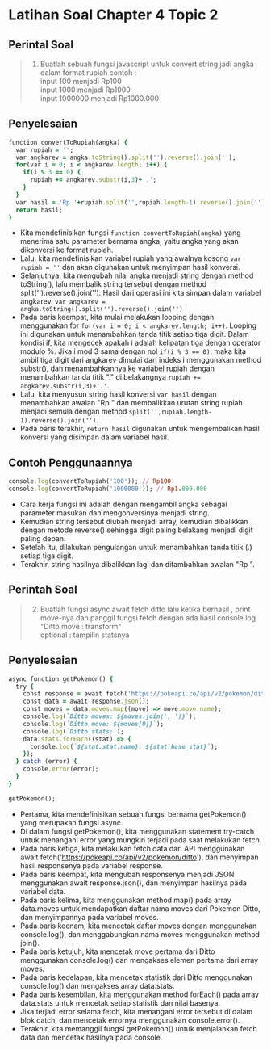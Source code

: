 # Latihan Soal Chapter 4 Topic 2

## Perintal Soal
>1. Buatlah sebuah fungsi javascript untuk convert string jadi angka dalam format rupiah contoh :<br>
 input 100 menjadi Rp100 <br>
 input 1000 menjadi Rp1000 <br>
 input 1000000 menjadi Rp1000.000 <br>
  
## Penyelesaian

```ruby
function convertToRupiah(angka) {
  var rupiah = '';    
  var angkarev = angka.toString().split('').reverse().join('');
  for(var i = 0; i < angkarev.length; i++) {
    if(i % 3 == 0) {
      rupiah += angkarev.substr(i,3)+'.';
    }
  }
  var hasil = 'Rp '+rupiah.split('',rupiah.length-1).reverse().join('');
  return hasil;
}
```
- Kita mendefinisikan fungsi `function convertToRupiah(angka)` yang menerima satu parameter bernama angka, yaitu angka yang akan dikonversi ke format rupiah.
- Lalu, kita mendefinisikan variabel rupiah yang awalnya kosong `var rupiah = ''` dan akan digunakan untuk menyimpan hasil konversi.
- Selanjutnya, kita mengubah nilai angka menjadi string dengan method toString(), lalu membalik string tersebut dengan method split('').reverse().join(''). Hasil dari operasi ini kita simpan dalam variabel angkarev. `var angkarev = angka.toString().split('').reverse().join('')`
- Pada baris keempat, kita mulai melakukan looping dengan menggunakan for `for(var i = 0; i < angkarev.length; i++)`. Looping ini digunakan untuk menambahkan tanda titik setiap tiga digit. Dalam kondisi if, kita mengecek apakah i adalah kelipatan tiga dengan operator modulo %. Jika i mod 3 sama dengan nol `if(i % 3 == 0)`, maka kita ambil tiga digit dari angkarev dimulai dari indeks i menggunakan method substr(), dan menambahkannya ke variabel rupiah dengan menambahkan tanda titik "." di belakangnya `rupiah += angkarev.substr(i,3)+'.'`.
- Lalu, kita menyusun string hasil konversi `var hasil` dengan menambahkan awalan "Rp " dan membalikkan urutan string rupiah menjadi semula dengan method `split('',rupiah.length-1).reverse().join('')`.
- Pada baris terakhir, `return hasil` digunakan untuk mengembalikan hasil konversi yang disimpan dalam variabel hasil.

## Contoh Penggunaannya
```ruby
console.log(convertToRupiah('100')); // Rp100
console.log(convertToRupiah('1000000')); // Rp1.000.000
```
- Cara kerja fungsi ini adalah dengan mengambil angka sebagai parameter masukan dan mengonversinya menjadi string. 
- Kemudian string tersebut diubah menjadi array, kemudian dibalikkan dengan metode reverse() sehingga digit paling belakang menjadi digit paling depan. 
- Setelah itu, dilakukan pengulangan untuk menambahkan tanda titik (.) setiap tiga digit. 
- Terakhir, string hasilnya dibalikkan lagi dan ditambahkan awalan "Rp ".

## Perintah Soal
>2. Buatlah fungsi async await fetch ditto lalu ketika berhasil , print move-nya dan panggil fungsi fetch dengan ada hasil console log "Ditto move : transform"<br> optional : tampilin statsnya

## Penyelesaian
```ruby
async function getPokemon() {
  try {
    const response = await fetch('https://pokeapi.co/api/v2/pokemon/ditto');
    const data = await response.json();
    const moves = data.moves.map((move) => move.move.name);
    console.log(`Ditto moves: ${moves.join(', ')}`);
    console.log(`Ditto move: ${moves[0]}`);
    console.log(`Ditto stats:`);
    data.stats.forEach((stat) => {
      console.log(`${stat.stat.name}: ${stat.base_stat}`);
    });
  } catch (error) {
    console.error(error);
  }
}

getPokemon();
```

- Pertama, kita mendefinisikan sebuah fungsi bernama getPokemon() yang merupakan fungsi async.
- Di dalam fungsi getPokemon(), kita menggunakan statement try-catch untuk menangani error yang mungkin terjadi pada saat melakukan fetch.
- Pada baris ketiga, kita melakukan fetch data dari API menggunakan await fetch('https://pokeapi.co/api/v2/pokemon/ditto'), dan menyimpan hasil responsenya pada variabel response.
- Pada baris keempat, kita mengubah responsenya menjadi JSON menggunakan await response.json(), dan menyimpan hasilnya pada variabel data.
- Pada baris kelima, kita menggunakan method map() pada array data.moves untuk mendapatkan daftar nama moves dari Pokemon Ditto, dan menyimpannya pada variabel moves.
- Pada baris keenam, kita mencetak daftar moves dengan menggunakan console.log(), dan menggabungkan nama moves menggunakan method join().
- Pada baris ketujuh, kita mencetak move pertama dari Ditto menggunakan console.log() dan mengakses elemen pertama dari array moves.
- Pada baris kedelapan, kita mencetak statistik dari Ditto menggunakan console.log() dan mengakses array data.stats.
- Pada baris kesembilan, kita menggunakan method forEach() pada array data.stats untuk mencetak setiap statistik dan nilai basenya.
- Jika terjadi error selama fetch, kita menangani error tersebut di dalam blok catch, dan mencetak errornya menggunakan console.error().
- Terakhir, kita memanggil fungsi getPokemon() untuk menjalankan fetch data dan mencetak hasilnya pada console.





